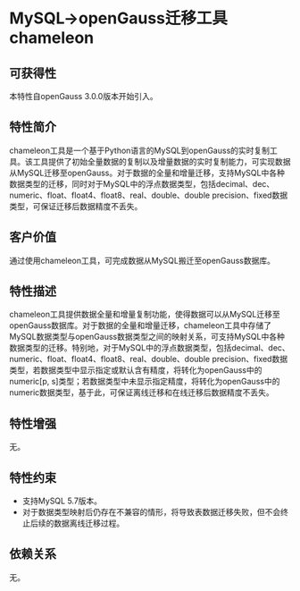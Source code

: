 # MySQL-\>openGauss迁移工具chameleon<a name="ZH-CN_TOPIC_0000001264707837"></a>

## 可获得性<a name="section56086982"></a>

本特性自openGauss 3.0.0版本开始引入。

## 特性简介<a name="section35020791"></a>

chameleon工具是一个基于Python语言的MySQL到openGauss的实时复制工具。该工具提供了初始全量数据的复制以及增量数据的实时复制能力，可实现数据从MySQL迁移至openGauss。对于数据的全量和增量迁移，支持MySQL中各种数据类型的迁移，同时对于MySQL中的浮点数据类型，包括decimal、dec、numeric、float、float4、float8、real、double、double precision、fixed数据类型，可保证迁移后数据精度不丢失。

## 客户价值<a name="section46751668"></a>

通过使用chameleon工具，可完成数据从MySQL搬迁至openGauss数据库。

## 特性描述<a name="section18111828"></a>

chameleon工具提供数据全量和增量复制功能，使得数据可以从MySQL迁移至openGauss数据库。对于数据的全量和增量迁移，chameleon工具中存储了MySQL数据类型与openGauss数据类型之间的映射关系，可支持MySQL中各种数据类型的迁移。特别地，对于MySQL中的浮点数据类型，包括decimal、dec、numeric、float、float4、float8、real、double、double precision、fixed数据类型，若数据类型中显示指定或默认含有精度，将转化为openGauss中的numeric\[p, s\]类型；若数据类型中未显示指定精度，将转化为openGauss中的numeric数据类型，基于此，可保证离线迁移和在线迁移后数据精度不丢失。

## 特性增强<a name="section28788730"></a>

无。

## 特性约束<a name="section06531946143616"></a>

-   支持MySQL 5.7版本。
-   对于数据类型映射后仍存在不兼容的情形，将导致表数据迁移失败，但不会终止后续的数据离线迁移过程。

## 依赖关系<a name="section57771982"></a>

无。
